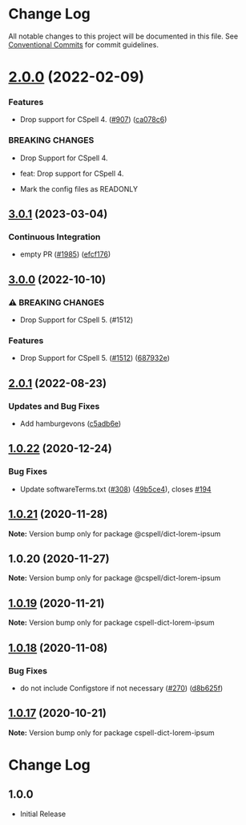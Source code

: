 # Change Log

All notable changes to this project will be documented in this file.
See [Conventional Commits](https://conventionalcommits.org) for commit guidelines.

# [2.0.0](https://github.com/streetsidesoftware/cspell-dicts/compare/@cspell/dict-lorem-ipsum@1.0.22...@cspell/dict-lorem-ipsum@2.0.0) (2022-02-09)


### Features

* Drop support for CSpell 4. ([#907](https://github.com/streetsidesoftware/cspell-dicts/issues/907)) ([ca078c6](https://github.com/streetsidesoftware/cspell-dicts/commit/ca078c6a2e188cc3cf6276db1ba7e007f0f06f27))


### BREAKING CHANGES

* Drop Support for CSpell 4.

* feat: Drop support for CSpell 4.
* Mark the config files as READONLY





## [3.0.1](https://github.com/streetsidesoftware/cspell-dicts/compare/@cspell/dict-lorem-ipsum@3.0.0...@cspell/dict-lorem-ipsum@3.0.1) (2023-03-04)


### Continuous Integration

* empty PR ([#1985](https://github.com/streetsidesoftware/cspell-dicts/issues/1985)) ([efcf176](https://github.com/streetsidesoftware/cspell-dicts/commit/efcf1762763e2b587ab5a711ff477e2400308285))

## [3.0.0](https://github.com/streetsidesoftware/cspell-dicts/compare/@cspell/dict-lorem-ipsum@2.0.1...@cspell/dict-lorem-ipsum@3.0.0) (2022-10-10)


### ⚠ BREAKING CHANGES

* Drop Support for CSpell 5. (#1512)

### Features

* Drop Support for CSpell 5. ([#1512](https://github.com/streetsidesoftware/cspell-dicts/issues/1512)) ([687932e](https://github.com/streetsidesoftware/cspell-dicts/commit/687932e187e4bce87d7904e3a2e53dd6de6ac372))

## [2.0.1](https://github.com/streetsidesoftware/cspell-dicts/compare/@cspell/dict-lorem-ipsum@2.0.0...@cspell/dict-lorem-ipsum@2.0.1) (2022-08-23)


### Updates and Bug Fixes

* Add hamburgevons ([c5adb6e](https://github.com/streetsidesoftware/cspell-dicts/commit/c5adb6ea7698664d462cf354139cd7e7c453d1c4))

## [1.0.22](https://github.com/streetsidesoftware/cspell-dicts/compare/@cspell/dict-lorem-ipsum@1.0.21...@cspell/dict-lorem-ipsum@1.0.22) (2020-12-24)


### Bug Fixes

* Update softwareTerms.txt ([#308](https://github.com/streetsidesoftware/cspell-dicts/issues/308)) ([49b5ce4](https://github.com/streetsidesoftware/cspell-dicts/commit/49b5ce4a2436f3c99969d6425128d55f84c8a7fc)), closes [#194](https://github.com/streetsidesoftware/cspell-dicts/issues/194)





## [1.0.21](https://github.com/streetsidesoftware/cspell-dicts/compare/@cspell/dict-lorem-ipsum@1.0.20...@cspell/dict-lorem-ipsum@1.0.21) (2020-11-28)

**Note:** Version bump only for package @cspell/dict-lorem-ipsum





## 1.0.20 (2020-11-27)

**Note:** Version bump only for package @cspell/dict-lorem-ipsum





## [1.0.19](https://github.com/streetsidesoftware/cspell-dicts/compare/cspell-dict-lorem-ipsum@1.0.18...cspell-dict-lorem-ipsum@1.0.19) (2020-11-21)

**Note:** Version bump only for package cspell-dict-lorem-ipsum

## [1.0.18](https://github.com/streetsidesoftware/cspell-dicts/compare/cspell-dict-lorem-ipsum@1.0.17...cspell-dict-lorem-ipsum@1.0.18) (2020-11-08)

### Bug Fixes

- do not include Configstore if not necessary ([#270](https://github.com/streetsidesoftware/cspell-dicts/issues/270)) ([d8b625f](https://github.com/streetsidesoftware/cspell-dicts/commit/d8b625f2f42d5cc6c4a9390216ac1e5037886e44))

## [1.0.17](https://github.com/streetsidesoftware/cspell-dicts/compare/cspell-dict-lorem-ipsum@1.0.16...cspell-dict-lorem-ipsum@1.0.17) (2020-10-21)

**Note:** Version bump only for package cspell-dict-lorem-ipsum

# Change Log

## 1.0.0

- Initial Release
